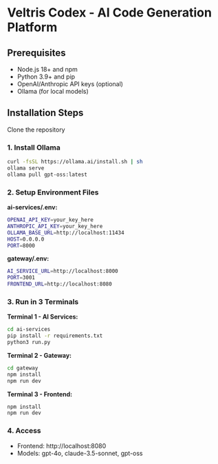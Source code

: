 # Veltris Codex - AI Code Generation Platform

## Prerequisites
- Node.js 18+ and npm
- Python 3.9+ and pip
- OpenAI/Anthropic API keys (optional)
- Ollama (for local models)

## Installation Steps
Clone the repository
### 1. Install Ollama
```bash
curl -fsSL https://ollama.ai/install.sh | sh
ollama serve
ollama pull gpt-oss:latest
```

### 2. Setup Environment Files

**ai-services/.env:**
```bash
OPENAI_API_KEY=your_key_here
ANTHROPIC_API_KEY=your_key_here
OLLAMA_BASE_URL=http://localhost:11434
HOST=0.0.0.0
PORT=8000
```

**gateway/.env:**
```bash
AI_SERVICE_URL=http://localhost:8000
PORT=3001
FRONTEND_URL=http://localhost:8080
```

### 3. Run in 3 Terminals

**Terminal 1 - AI Services:**
```bash
cd ai-services
pip install -r requirements.txt
python3 run.py
```

**Terminal 2 - Gateway:**
```bash
cd gateway
npm install
npm run dev
```

**Terminal 3 - Frontend:**
```bash
npm install
npm run dev
```

### 4. Access
- Frontend: http://localhost:8080
- Models: gpt-4o, claude-3.5-sonnet, gpt-oss
